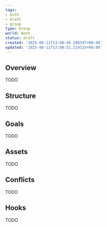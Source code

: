 ```yaml
---
tags:
- both
- draft
- group
type: Group
world: Both
status: draft
created: '2025-08-11T13:08:46.588597+00:00'
updated: '2025-08-11T13:08:51.219133+00:00'
---
```



## Overview

TODO
## Structure

TODO
## Goals

TODO
## Assets

TODO
## Conflicts

TODO
## Hooks

TODO
